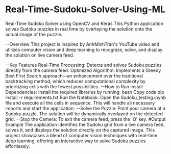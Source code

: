 # Real-Time-Sudoku-Solver-Using-ML
Real-Time Sudoku Solver using OpenCV and Keras
This Python application solves Sudoku puzzles in real time by overlaying the solution onto the actual image of the puzzle.

--Overview
This project is inspired by AnhMinhTran's YouTube video and utilizes computer vision and deep learning to recognize, solve, and display the solution on live camera feed.

--Key Features
Real-Time Processing: Detects and solves Sudoku puzzles directly from the camera feed.
Optimized Algorithm: Implements a Greedy Best First Search approach—an enhancement over the traditional backtracking method, which reduces computational complexity by prioritizing cells with the fewest possibilities.
--How to Run
Install Dependencies:
Install the required libraries by running:
bash
Copy code
pip install -r requirements.txt
Run the Notebook:
Open the Sudoku_testing.ipynb file and execute all the cells in sequence. This will handle all necessary imports and start the application.
--Solve the Puzzle:
Point your camera at a Sudoku puzzle. The solution will be dynamically overlayed on the detected grid.
--Stop the Camera:
To exit the camera feed, press the 'Q' key.
#Output Example
The application identifies the Sudoku grid from a live camera feed, solves it, and displays the solution directly on the captured image.
This project showcases a blend of computer vision techniques with real-time deep learning, offering an interactive way to solve Sudoku puzzles effortlessly.






